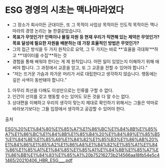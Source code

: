 # ESG 경영의 시초는 맥나마라였다

- 그 장소가 회사이든 군대이든, 또 그 목적이 사업상 목적이든 인도적 목적이든 맥나마라의 경영 논리는 늘 한결같았습니다.
- **목표가 무엇인가? 인력이나 물질 자원 등 현재 우리가 직면해 있는 제약은 무엇인가? 목표 달성에 필요한 자원을 배분하는 데 가장 효율적인 방법은 무엇인가?**
- 그의 접근 방식을 두 가지 원칙으로 요약, 그 두 가지는 바로 **‘효율을 극대화’**하고 **‘데이터를 수집’**하는 것
- 경험을 통해 배워야 한다는 게 제 원칙입니다. 어떤 일이 있었는지 이해하기 위해 애써야 합니다. 그 과정에서 교훈을 얻고, 또 그 교훈을 전할 수 있어야 합니다.”
- “저는 뜨거운 가슴과 차가운 머리가 서로 대립한다고 생각하지 않습니다. 행동에는 깊은 사색이 동반돼야 합니다.”

1. 아무리 최선을 다해도 이성만으로는 인류를 구할 수 없다.
2. 인간이 선의를 갖고 행동할 수는 있어도 모든 것을 다 알 수는 없다.
3. 상대편을 이해하고 우리의 생각이 맞는지 제대로 확인하기 위해서는 그들은 악마로 바라보기보다는 그들 입장에서 생각하고 공감할 수 있어야 한다.

출처 

[ESG%20%E1%84%80%E1%85%A7%E1%86%BC%E1%84%8B%E1%85%A7%E1%86%BC%E1%84%8B%E1%85%B4%20%E1%84%89%E1%85%B5%E1%84%8E%E1%85%A9%E1%84%82%E1%85%B3%E1%86%AB%20%E1%84%86%E1%85%A2%E1%86%A8%E1%84%82%E1%85%A1%E1%84%86%E1%85%A1%E1%84%85%E1%85%A1%E1%84%8B%E1%85%A7%E1%86%BB%E1%84%83%E1%85%A1%20b75216273b214566aa18fb54e5c41465/20210406_HBR_ESG___.pdf](ESG%20%E1%84%80%E1%85%A7%E1%86%BC%E1%84%8B%E1%85%A7%E1%86%BC%E1%84%8B%E1%85%B4%20%E1%84%89%E1%85%B5%E1%84%8E%E1%85%A9%E1%84%82%E1%85%B3%E1%86%AB%20%E1%84%86%E1%85%A2%E1%86%A8%E1%84%82%E1%85%A1%E1%84%86%E1%85%A1%E1%84%85%E1%85%A1%E1%84%8B%E1%85%A7%E1%86%BB%E1%84%83%E1%85%A1%20b75216273b214566aa18fb54e5c41465/20210406_HBR_ESG___.pdf)
